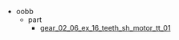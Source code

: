 * oobb
  * part
    * [gear_02_06_ex_16_teeth_sh_motor_tt_01](oobb/part/gear_02_06_ex_16_teeth_sh_motor_tt_01)

